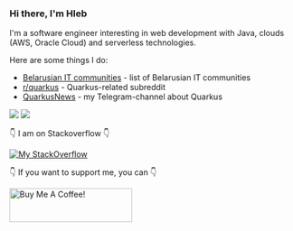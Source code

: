 ### Hi there, I'm Hleb

I'm a software engineer interesting in web development with Java, clouds (AWS, Oracle Cloud) and serverless technologies.

Here are some things I do:
 - [Belarusian IT communities](https://github.com/hleb-kastseika/belarusian-it-communities) - list of  Belarusian IT communities
 - [r/quarkus](https://www.reddit.com/r/quarkus) - Quarkus-related subreddit
 - [QuarkusNews](https://t.me/quarkusnews) - my Telegram-channel about Quarkus

![](https://github-profile-summary-cards.vercel.app/api/cards/profile-details?username=hleb-kastseika&theme=default)
![](https://github-profile-summary-cards.vercel.app/api/cards/stats?username=hleb-kastseika&theme=default)

👇 I am on Stackoverflow 👇

[![My StackOverflow](https://github-readme-stackoverflow.vercel.app/?userID=1145792)](https://stackoverflow.com/users/1145792/hleb-kastseika)

👇 If you want to support me, you can 👇

<a href="https://www.buymeacoffee.com/hleb.k" target="_blank"><img src="https://cdn.buymeacoffee.com/buttons/v2/default-orange.png" alt="Buy Me A Coffee!" style="height: 60px !important;width: 217px !important;"></a>

